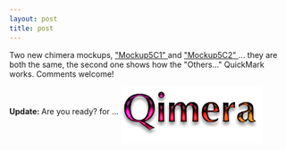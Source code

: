 ```yaml
---
layout: post
title: post 
---
```

<p>Two new chimera mockups, <a href="http://simonwoodside.com/dev/chimera/mockup5c1.gif">"Mockup5C1" </a>and <a href="http://simonwoodside.com/dev/chimera/mockup5c2.gif">"Mockup5C2" </a>... they are both the same, the second one shows how the "Others..." QuickMark works. Comments welcome! </p><p><b>Update: </b>Are you ready? for ... <img src="/weblog/images/2003/qimera.png" width="254" height="100" border="0" align="middle" alt="Qimera"/></p>
